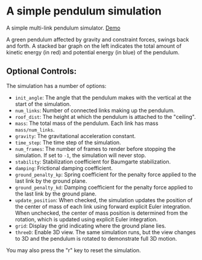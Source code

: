 # A simple pendulum simulation

A simple multi-link pendulum simulator.  [Demo](https:/elrnv.github.io/pendulum-js)

A green pendulum affected by gravity and constraint forces, swings back and
forth. A stacked bar graph on the left indicates the total amount of kinetic
energy (in red) and potential energy (in blue) of the pendulum.

## Optional Controls:

The simulation has a number of options:

- `init_angle`: The angle that the pendulum makes with the vertical at the start of the simulation.
- `num_links`: Number of connected links making up the pendulum.
- `roof_dist`: The height at which the pendulum is attached to the "ceiling".
- `mass`: The total mass of the pendulum. Each link has mass `mass/num_links`.
- `gravity`: The gravitational acceleration constant.
- `time_step`: The time step of the simulation.
- `num_frames`: The number of frames to render before stopping the simulation. If set to `-1`, the simulation will never stop.
- `stability`: Stabilization coefficient for Baumgarte stabilization.
- `damping`: Frictional damping coefficient.
- `ground_penalty_kp`: Spring coefficient for the penalty force applied to the last link by the ground plane.
- `ground_penalty_kd`: Damping coefficient for the penalty force applied to the last link by the ground plane.
- `update_position`: When checked, the simulation updates the position of the center of mass of each link using forward explicit Euler integration. When unchecked, the center of mass position is determined from the rotation, which is updated using explicit Euler integration.
- `grid`: Display the grid indicating where the ground plane lies.
- `threeD`: Enable 3D view. The same simulation runs, but the view changes to 3D and the pendulum is rotated to demonstrate full 3D motion.

You may also press the "r" key to reset the simulation.
